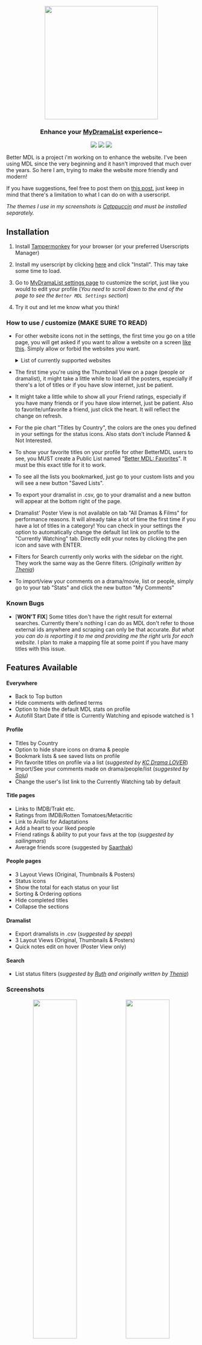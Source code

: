 <p align="center"><img src="https://raw.githubusercontent.com/dear-clouds/better-mdl/main/images/Logo.png" width="300px"></p>
<h3 align="center">Enhance your <a href="https://mydramalist.com/" target="_blank">MyDramaList</a> experience~</h3>

<p align="center">
<a href="https://github.com/dear-clouds/better-mdl/stargazers"><img src="https://img.shields.io/github/stars/dear-clouds/better-mdl?colorA=846D62&colorB=a8a29c&style=for-the-badge"></a>
	<a href="https://github.com/dear-clouds/better-mdl/raw/main/better-mdl.user.js"><img src="https://img.shields.io/github/package-json/v/dear-clouds/better-mdl?colorA=846D62&colorB=a8a29c&style=for-the-badge"></a>
    <a href="https://github.com/dear-clouds/better-mdl/issues"><img src="https://img.shields.io/github/license/dear-clouds/better-mdl?colorA=846D62&colorB=a8a29c&style=for-the-badge"></a>
</p>

Better MDL is a project i'm working on to enhance the website. I've been using MDL since the very beginning and it hasn't improved that much over the years. So here I am, trying to make the website more friendly and modern!

If you have suggestions, feel free to post them on [this post](https://mydramalist.com/discussions/general-discussion/88611-gathering-feedbacks), just keep in mind that there's a limitation to what I can do on with a userscript.

_The themes I use in my screenshots is [Catppuccin](https://github.com/dear-clouds/mydramalist) and must be installed separately._

## Installation

1. Install <a href="https://www.tampermonkey.net/" target="_blank">Tampermonkey</a> for your browser (or your preferred Userscripts Manager)

2. Install my userscript by clicking [here](https://github.com/dear-clouds/better-mdl/raw/main/better-mdl.user.js) and click "Install". This may take some time to load.

3. Go to <a href="https://mydramalist.com/account/profile" target="_blank">MyDramaList settings page</a> to customize the script, just like you would to edit your profile (_You need to scroll down to the end of the page to see the `Better MDL Settings` section_)

4. Try it out and let me know what you think!

### How to use / customize (MAKE SURE TO READ)

- For other website icons not in the settings, the first time you go on a title page, you will get asked if you want to allow a website on a screen <a href="https://imgur.com/E1eWJJW" target="_blank">like this</a>. Simply allow or forbid the websites you want. <details>
  <summary>List of currently supported websites</summary>
  
  * https://simkl.com
  * https://trakt.tv
  * https://letterboxd.com
  * https://drama-otaku.com
  * https://jfdb.jp
  * https://asianwiki.com
  * https://app.plex.tv

  #### Feel free to request more websites!
</details>

- The first time you're using the Thumbnail View on a page (people or dramalist), it might take a little while to load all the posters, especially if there's a lot of titles or if you have slow internet, just be patient.

- It might take a little while to show all your Friend ratings, especially if you have many friends or if you have slow internet, just be patient. Also to favorite/unfavorite a friend, just click the heart. It will reflect the change on refresh.

- For the pie chart "Titles by Country", the colors are the ones you defined in your settings for the status icons. Also stats don't include Planned & Not Interested.

- To show your favorite titles on your profile for other BetterMDL users to see, you MUST create a Public List named "[Better MDL: Favorites](https://mydramalist.com/list/1zEzQND4)". It must be this exact title for it to work.

- To see all the lists you bookmarked, just go to your custom lists and you will see a new button "Saved Lists".

- To export your dramalist in .csv, go to your dramalist and a new button will appear at the bottom right of the page.

- Dramalist' Poster View is not available on tab "All Dramas & Films" for performance reasons. It will already take a lot of time the first time if you have a lot of titles in a category! You can check in your settings the option to automatically change the default list link on profile to the "Currently Watching" tab. Directly edit your notes by clicking the pen icon and save with ENTER.

- Filters for Search currently only works with the sidebar on the right. They work the same way as the Genre filters. (*Originally written by [Thenia](https://mydramalist.com/profile/Thenia)*)

- To import/view your comments on a drama/movie, list or people, simply go to your tab "Stats" and click the new button "My Comments"

### Known Bugs

- [**WON'T FIX**] Some titles don't have the right result for external searches. Currently there's nothing I can do as MDL don't refer to those external ids anywhere and scraping can only be that accurate. _But what you can do is reporting it to me and providing me the right urls for each website_. I plan to make a mapping file at some point if you have many titles with this issue.

## Features Available

#### Everywhere
- Back to Top button
- Hide comments with defined terms
- Option to hide the default MDL stats on profile
- Autofill Start Date if title is Currently Watching and episode watched is 1

#### Profile
- Titles by Country
- Option to hide share icons on drama & people
- Bookmark lists & see saved lists on profile
- Pin favorite titles on profile via a list (*suggested by [KC Drama LOVER](https://mydramalist.com/profile/KCDramaLOVER)*)
- Import/See your comments made on drama/people/list  (*suggested by [Soju](https://mydramalist.com/profile/PearlMilkChaii)*)
- Change the user's list link to the Currently Watching tab by default

#### Title pages
- Links to IMDB/Trakt etc.
- Ratings from IMDB/Rotten Tomatoes/Metacritic
- Link to Anilist for Adaptations
- Add a heart to your liked people
- Friend ratings & ability to put your favs at the top (_suggested by sailingmars_)
- Average friends score (suggested by [Saarthak](https://mydramalist.com/profile/Srthk))

#### People pages
- 3 Layout Views (Original, Thumbnails & Posters)
- Status icons
- Show the total for each status on your list
- Sorting & Ordering options
- Hide completed titles
- Collapse the sections

#### Dramalist
- Export dramalists in .csv (*suggested by spepp*)
- 3 Layout Views (Original, Thumbnails & Posters) 
- Quick notes edit on hover (Poster View only)

#### Search
- List status filters (*suggested by [Ruth](https://mydramalist.com/profile/9306491) and originally written by [Thenia](https://mydramalist.com/profile/Thenia)*)

### Screenshots

<p align="center">
<img src="https://dear-clouds.carrd.co/assets/images/gallery22/ebcc1fb5_original.jpg?v=21bef0a8" width="48%">
<img src="https://dear-clouds.carrd.co/assets/images/gallery22/1863a508_original.jpg" width="48%">
<img src="https://dear-clouds.carrd.co/assets/images/gallery22/0d9c43c7_original.jpg?v=e8880db8" width="48%">
<img src="https://i.imgur.com/3TxCK0i.png" width="48%"> 
<img src="https://i.imgur.com/YbSvrTI.png" width="48%"> 
<img src="https://i.imgur.com/VCeEe88.png" width="48%">
</p>

## To-do & Suggestions

| Task                                              | Doable?  |     ETA     |
| :------------------------------------------------ | :------: | :---------: |
| Click on a status total to only show those titles |    ✔️    |     N/A     |
| Add the top 3 genres on Poster View               |    ✔️    |     N/A     |
| Hide cancelled titles                             |    ✔️    |     N/A     |
| More stats & achievements                         |    ✔️    |     N/A     |

_This list might no be up-to-date so please check the official <a href="https://mydramalist.com/discussions/general-discussion/88611-gathering-feedbacks?r=notif&_nid=134641861&page=1" target="__blank">MDL Thread</a>._

## Credits

- My script was originally inspired by <a href="https://greasyfork.org/en/scripts/414922-mydramalist-com-item-highlighter" target="_blank">Item Highlighter</a> by **luckz**
- Switched to <a href="https://github.com/momocow/webpack-userscript/" target="_blank">Webpack Userscript</a> starting v1.1.0 as my script was becoming too long
